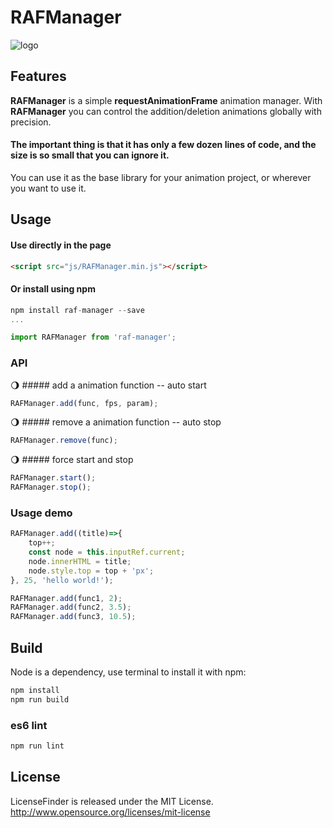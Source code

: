 RAFManager
======

![logo](https://github.com/a-jie/RAFManager/blob/master/logo/raf.gif)

## Features
__RAFManager__ is a simple __requestAnimationFrame__ animation manager.
With __RAFManager__ you can control the addition/deletion animations globally with precision.

#### The important thing is that it has only a few dozen lines of code, and the size is so small that you can ignore it.

You can use it as the base library for your animation project, or wherever you want to use it.

## Usage
#### Use directly in the page

```html
<script src="js/RAFManager.min.js"></script>
```

#### Or install using npm 

```javascript
npm install raf-manager --save 
...

import RAFManager from 'raf-manager';
```

### API

🌖 ##### add a animation function -- auto start
```javascript
RAFManager.add(func, fps, param); 
```

🌖 ##### remove a animation function -- auto stop
```javascript
RAFManager.remove(func);
```

🌖 ##### force start and stop
```javascript
RAFManager.start();
RAFManager.stop();
```

### Usage demo
```javascript
RAFManager.add((title)=>{
    top++;
    const node = this.inputRef.current;
    node.innerHTML = title;
    node.style.top = top + 'px';
}, 25, 'hello world!');
```

```javascript
RAFManager.add(func1, 2);
RAFManager.add(func2, 3.5);
RAFManager.add(func3, 10.5);
```

## Build
Node is a dependency, use terminal to install it with npm:  

```javascript
npm install
npm run build
``` 

### es6 lint

```javascript
npm run lint
```

## License
LicenseFinder is released under the MIT License. http://www.opensource.org/licenses/mit-license
